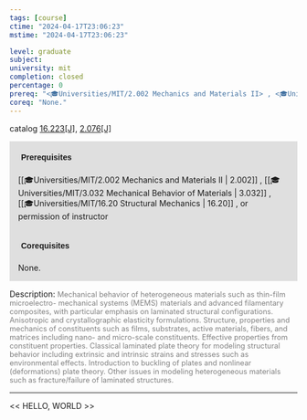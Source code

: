 ```yaml
---
tags: [course]
ctime: "2024-04-17T23:06:23"
mstime: "2024-04-17T23:06:23"

level: graduate
subject: 
university: mit
completion: closed
percentage: 0
prereq: "<🎓Universities/MIT/2.002 Mechanics and Materials II> , <🎓Universities/MIT/3.032 Mechanical Behavior of Materials> , <🎓Universities/MIT/16.20 Structural Mechanics> , or permission of instructor"
coreq: "None."
---
```


catalog [16.223[J]](http://student.mit.edu/catalog/m16a.html#16.223), [2.076[J]](http://student.mit.edu/catalog/m2a.html#2.076)

<span style="display: block; padding: 15px; background-color: rgb(100, 100, 100, 0.2);"><font id="m_prereq1409_0" style="display: block; font-family: Arial, sans-serif; font-weight: bold; padding: 5px">Prerequisites</font><br><span id="prereq1409_0">[[🎓Universities/MIT/2.002 Mechanics and Materials II | 2.002]] , [[🎓Universities/MIT/3.032 Mechanical Behavior of Materials | 3.032]] , [[🎓Universities/MIT/16.20 Structural Mechanics | 16.20]] , or permission of instructor</span></span>
<span style="display: block; padding: 15px; background-color: rgb(100, 100, 100, 0.2);"><font id="m_coreq1409_0" style="display: block; font-family: Arial, sans-serif; font-weight: bold; padding: 5px">Corequisites</font><br><span id="coreq1409_0">None.</span></span>

<font style="">Description:</font>
<font style="color: grey; font-size: 0.8rem;">Mechanical behavior of heterogeneous materials such as thin-film microelectro- mechanical systems (MEMS) materials and advanced filamentary composites, with particular emphasis on laminated structural configurations.  Anisotropic and crystallographic elasticity formulations.  Structure, properties and mechanics of constituents such as films, substrates, active materials, fibers, and matrices including nano- and micro-scale constituents.  Effective properties from constituent properties.  Classical laminated plate theory for modeling structural behavior including extrinsic and intrinsic strains and stresses such as environmental effects.  Introduction to buckling of plates and nonlinear (deformations) plate theory.  Other issues in modeling heterogeneous materials such as fracture/failure of laminated structures.</font>



---

<< HELLO, WORLD >>
